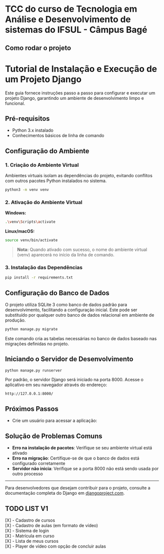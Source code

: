 # TCC do curso de Tecnologia em Análise e Desenvolvimento de sistemas do IFSUL - Câmpus Bagé

## Como rodar o projeto

# Tutorial de Instalação e Execução de um Projeto Django

Este guia fornece instruções passo a passo para configurar e executar um projeto Django, garantindo um ambiente de desenvolvimento limpo e funcional.

## Pré-requisitos

- Python 3.x instalado
- Conhecimentos básicos de linha de comando

## Configuração do Ambiente

### 1. Criação do Ambiente Virtual

Ambientes virtuais isolam as dependências do projeto, evitando conflitos com outros pacotes Python instalados no sistema.

```bash
python3 -m venv venv
```

### 2. Ativação do Ambiente Virtual

**Windows:**

```bash
.\venv\Scripts\activate
```

**Linux/macOS:**

```bash
source venv/bin/activate
```

> **Nota:** Quando ativado com sucesso, o nome do ambiente virtual (venv) aparecerá no início da linha de comando.

### 3. Instalação das Dependências

```bash
pip install -r requirements.txt
```

## Configuração do Banco de Dados

O projeto utiliza SQLite 3 como banco de dados padrão para desenvolvimento, facilitando a configuração inicial. Este pode ser substituído por qualquer outro banco de dados relacional em ambiente de produção.

```bash
python manage.py migrate
```

Este comando cria as tabelas necessárias no banco de dados baseado nas migrações definidas no projeto.

## Iniciando o Servidor de Desenvolvimento

```bash
python manage.py runserver
```

Por padrão, o servidor Django será iniciado na porta 8000. Acesse o aplicativo em seu navegador através do endereço:

```
http://127.0.0.1:8000/
```

## Próximos Passos

- Crie um usuário para acessar a aplicação:

## Solução de Problemas Comuns

- **Erro na instalação de pacotes**: Verifique se seu ambiente virtual está ativado
- **Erro na migração**: Certifique-se de que o banco de dados está configurado corretamente
- **Servidor não inicia**: Verifique se a porta 8000 não está sendo usada por outro processo

---

Para desenvolvedores que desejam contribuir para o projeto, consulte a documentação completa do Django em [djangoproject.com](https://www.djangoproject.com/documentation/).

## TODO LIST V1

[X] - Cadastro de cursos \
[X] - Cadastro de aulas (em formato de vídeo) \
[X] - Sistema de login \
[X] - Matrícula em curso \
[X] - Lista de meus cursos \
[X] - Player de vídeo com opção de concluir aulas
